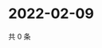 # 2022-02-09

共 0 条

<!-- BEGIN WEIBO -->
<!-- 最后更新时间 Wed Feb 09 2022 06:14:44 GMT+0800 (China Standard Time) -->

<!-- END WEIBO -->
